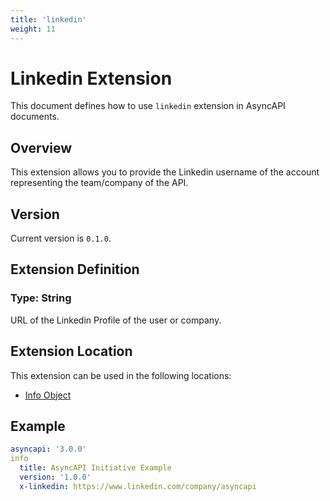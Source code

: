 ```yaml
---
title: 'linkedin' 
weight: 11
---
```


# Linkedin Extension
This document defines how to use `linkedin` extension in AsyncAPI documents.

## Overview 
This extension allows you to provide the Linkedin username of the account representing the team/company of the API.

## Version
Current version is `0.1.0`.

## Extension Definition

### Type: String

URL of the Linkedin Profile of the user or company.

## Extension Location 

This extension can be used in the following locations:
- [Info Object](https://www.asyncapi.com/docs/reference/specification/v3.0.0#infoObject)

## Example

```yaml
asyncapi: '3.0.0'
info
  title: AsyncAPI Initiative Example
  version: '1.0.0'
  x-linkedin: https://www.linkedin.com/company/asyncapi
```